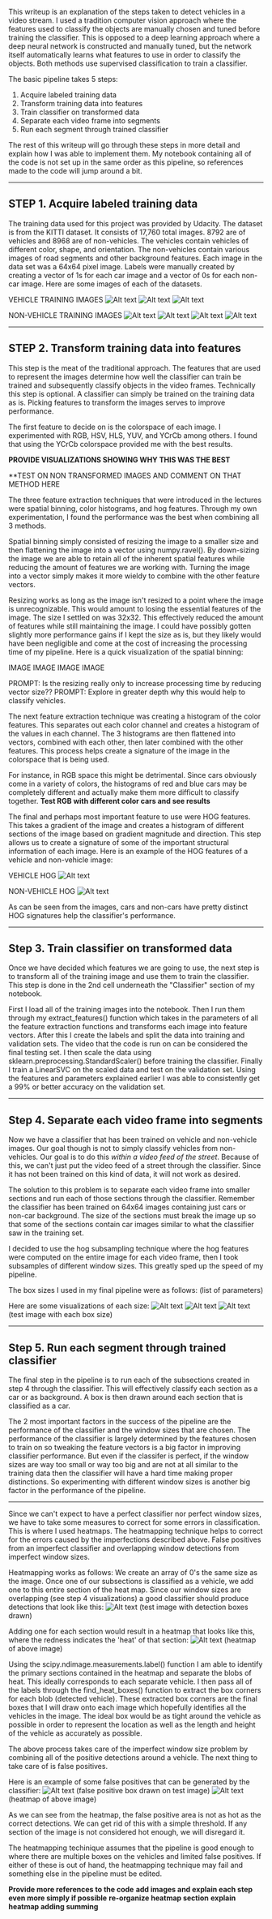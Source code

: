 This writeup is an explanation of the steps taken to detect vehicles in a video stream. I used a tradition computer vision approach where the features used to classify the objects are manually chosen and tuned before training the classifier. This is opposed to a deep learning approach where a deep neural network is constructed and manually tuned, but the network itself automatically learns what features to use in order to classify the objects. Both methods use supervised classification to train a classifier.

The basic pipeline takes 5 steps:
1. Acquire labeled training data
2. Transform training data into features
3. Train classifier on transformed data
4. Separate each video frame into segments
5. Run each segment through trained classifier

The rest of this writeup will go through these steps in more detail and explain how I was able to implement them. My notebook containing all of the code is not set up in the same order as this pipeline, so references made to the code will jump around a bit.

-------------------------------------------------------
## STEP 1. Acquire labeled training data
The training data used for this project was provided by Udacity. The dataset is from the KITTI dataset. It consists of 17,760 total images. 8792 are of vehicles and 8968 are of non-vehicles. The vehicles contain vehicles of different color, shape, and orientation. The non-vehicles contain various images of road segments and other background features. Each image in the data set was a 64x64 pixel image. Labels were manually created by creating a vector of 1s for each car image and a vector of 0s for each non-car image. Here are some images of each of the datasets.

VEHICLE TRAINING IMAGES
![Alt text](large_training_set\vehicles\GTI_Far\image0126.png?raw=True)
![Alt text](large_training_set\vehicles\GTI_Left\image011.png?raw=True)
![Alt text](large_training_set\vehicles\KITTI_extracted\23.png?raw=True)

NON-VEHICLE TRAINING IMAGES
![Alt text](large_training_set\non-vehicles\GTI\image13.png?raw=True)
![Alt text](large_training_set\non-vehicles\GTI\image1510.png?raw=True)
![Alt text](large_training_set\non-vehicles\Extras\extra21.png?raw=True)
![Alt text](large_training_set\non-vehicles\Extras\extra119.png?raw=True)

------------------------------------------------------------------
## STEP 2. Transform training data into features
This step is the meat of the traditional approach. The features that are used to represent the images determine how well the classifier can train be trained and subsequently classify objects in the video frames. Technically this step is optional. A classifier can simply be trained on the training data as is. Picking features to transform the images serves to improve performance.

The first feature to decide on is the colorspace of each image. I experimented with RGB, HSV, HLS, YUV, and YCrCb among others. I found that using the YCrCb colorspace provided me with the best results.

**PROVIDE VISUALIZATIONS SHOWING WHY THIS WAS THE BEST**

**TEST ON NON TRANSFORMED IMAGES AND COMMENT ON THAT METHOD HERE

The three feature extraction techniques that were introduced in the lectures were spatial binning, color histograms, and hog features. Through my own experimentation, I found the performance was the best when combining all 3 methods.

Spatial binning simply consisted of resizing the image to a smaller size and then flattening the image into a vector using numpy.ravel(). By down-sizing the image we are able to retain all of the inherent spatial features while reducing the amount of features we are working with. Turning the image into a vector simply makes it more wieldy to combine with the other feature vectors.

Resizing works as long as the image isn't resized to a point where the image is unrecognizable. This would amount to losing the essential features of the image. The size I settled on was 32x32. This effectively reduced the amount of features while still maintaining the image. I could have possibly gotten slightly more performance gains if I kept the size as is, but they likely would have been negligible and come at the cost of increasing the processing time of my pipeline. Here is a quick visualization of the spatial binning:

IMAGE
IMAGE
IMAGE
IMAGE

PROMPT: Is the resizing really only to increase processing time by reducing vector size??
PROMPT: Explore in greater depth why this would help to classify vehicles.

The next feature extraction technique was creating a histogram of the color features. This separates out each color channel and creates a histogram of the values in each channel. The 3 histograms are then flattened into vectors, combined with each other, then later combined with the other features. This process helps create a signature of the image in the colorspace that is being used.

For instance, in RGB space this might be detrimental. Since cars obviously come in a variety of colors, the histograms of red and blue cars may be completely different and actually make them more difficult to classify together.
**Test RGB with different color cars and see results**

The final and perhaps most important feature to use were HOG features. This takes a gradient of the image and creates a histogram of different sections of the image based on gradient magnitude and direction. This step allows us to create a signature of some of the important structural information of each image. Here is an example of the HOG features of a vehicle and non-vehicle image:

VEHICLE HOG
![Alt text](output_images\hog_features_car.png?raw=True)

NON-VEHICLE HOG
![Alt text](output_images\hog_features_noncar.png?raw=True)

As can be seen from the images, cars and non-cars have pretty distinct HOG signatures help the classifier's performance.

------------------------------------------------------------------
## Step 3. Train classifier on transformed data
Once we have decided which features we are going to use, the next step is to transform all of the training image and use them to train the classifier. This step is done in the 2nd cell underneath the "Classifier" section of my notebook.

First I load all of the training images into the notebook. Then I run them through my extract_features() function which takes in the parameters of all the feature extraction functions and transforms each image into feature vectors. After this I create the labels and split the data into training and validation sets. The video that the code is run on can be considered the final testing set. I then scale the data using sklearn.preprocessing.StandardScaler() before training the classifier. Finally I train a LinearSVC on the scaled data and test on the validation set. Using the features and parameters explained earlier I was able to consistently get a 99% or better accuracy on the validation set. 


-------------------------------------------------------------------------
## Step 4. Separate each video frame into segments
Now we have a classifier that has been trained on vehicle and non-vehicle images. Our goal though is not to simply classify vehicles from non-vehicles. Our goal is to do this *within a video feed of the street*. Because of this, we can't just put the video feed of a street through the classifier. Since it has not been trained on this kind of data, it will not work as desired.

The solution to this problem is to separate each video frame into smaller sections and run each of those sections through the classifier. Remember the classifier has been trained on 64x64 images containing just cars or non-car background. The size of the sections must break the image up so that some of the sections contain car images similar to what the classifier saw in the training set.

I decided to use the hog subsampling technique where the hog features were computed on the entire image for each video frame, then I took subsamples of different window sizes. This greatly sped up the speed of my pipeline. 

The box sizes I used in my final pipeline were as follows:
(list of parameters)

Here are some visualizations of each size:
![Alt text](.png?raw=True)
![Alt text](.png?raw=True)
![Alt text](.png?raw=True)
(test image with each box size)


--------------------------------------------------------------------------------
## Step 5. Run each segment through trained classifier
The final step in the pipeline is to run each of the subsections created in step 4 through the classifier. This will effectively classify each section as a car or as background. A box is then drawn around each section that is classified as a car.

The 2 most important factors in the success of the pipeline are the performance of the classifier and the window sizes that are chosen. The performance of the classifier is largely determined by the features chosen to train on so tweaking the feature vectors is a big factor in improving classifier performance. But even if the classifer is perfect, if the window sizes are way too small or way too big and are not at all similar to the training data then the classifier will have a hard time making proper distinctions. So experimenting with different window sizes is another big factor in the performance of the pipeline.

----------------------------------------------------------------------------------
Since we can't expect to have a perfect classifier nor perfect window sizes, we have to take some measures to correct for some errors in classification. This is where I used heatmaps. The heatmapping technique helps to correct for the errors caused by the imperfections described above. False positives from an imperfect classifier and overlapping window detections from imperfect window sizes. 

Heatmapping works as follows:
We create an array of 0's the same size as the image. Once one of our subsections is classified as a vehicle, we add one to this entire section of the heat map. Since our window sizes are overlapping (see step 4 visualizations) a good classifier should produce detections that look like this:
![Alt text](.png?raw=True) (test image with detection boxes drawn)

Adding one for each section would result in a heatmap that looks like this, where the redness indicates the 'heat' of that section:
![Alt text](.png?raw=True) (heatmap of above image)

Using the scipy.ndimage.measurements.label() function I am able to identify the primary sections contained in the heatmap and separate the blobs of heat. This ideally corresponds to each separate vehicle. I then pass all of the labels through the find_heat_boxes() function to extract the box corners for each blob (detected vehicle). These extracted box corners are the final boxes that I will draw onto each image which hopefully identifies all the vehicles in the image. The ideal box would be as tight around the vehicle as possible in order to represent the location as well as the length and height of the vehicle as accurately as possible.

The above process takes care of the imperfect window size problem by combining all of the positive detections around a vehicle. The next thing to take care of is false positives. 

Here is an example of some false positives that can be generated by the classifier:
![Alt text](.png?raw=True) (false positive box drawn on test image)
![Alt text](.png?raw=True) (heatmap of above image)

As we can see from the heatmap, the false positive area is not as hot as the correct detections. We can get rid of this with a simple threshold. If any section of the image is not considered hot enough, we will disregard it.

The heatmapping techinique assumes that the pipeline is good enough to where there are multiple boxes on the vehicles and limited false positives. If either of these is out of hand, the heatmapping technique may fail and something else in the pipeline must be edited.




**Provide more references to the code**
**add images and explain each step even more simply if possible**
**re-organize heatmap section**
**explain heatmap adding summing**